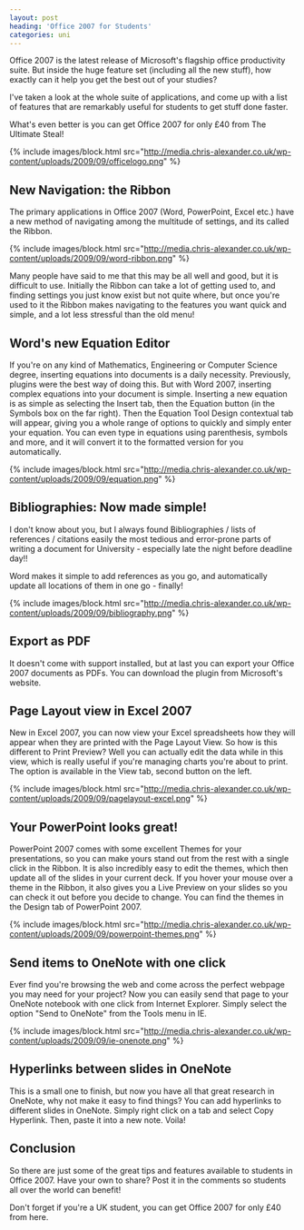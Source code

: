```yaml
---
layout: post
heading: 'Office 2007 for Students'
categories: uni
---
```


Office 2007 is the latest release of Microsoft's flagship office productivity suite. But inside the huge feature set (including all the new stuff), how exactly can it help you get the best out of your studies?

I've taken a look at the whole suite of applications, and come up with a list of features that are remarkably useful for students to get stuff done faster.

What's even better is you can get Office 2007 for only £40 from The Ultimate Steal!

{% include images/block.html src="http://media.chris-alexander.co.uk/wp-content/uploads/2009/09/officelogo.png" %}

## New Navigation: the Ribbon

The primary applications in Office 2007 (Word, PowerPoint, Excel etc.) have a new method of navigating among the multitude of settings, and its called the Ribbon.

{% include images/block.html src="http://media.chris-alexander.co.uk/wp-content/uploads/2009/09/word-ribbon.png" %}

Many people have said to me that this may be all well and good, but it is difficult to use. Initially the Ribbon can take a lot of getting used to, and finding settings you just know exist but not quite where, but once you're used to it the Ribbon makes navigating to the features you want quick and simple, and a lot less stressful than the old menu!

## Word's new Equation Editor

If you're on any kind of Mathematics, Engineering or Computer Science degree, inserting equations into documents is a daily necessity. Previously, plugins were the best way of doing this. But with Word 2007, inserting complex equations into your document is simple. Inserting a new equation is as simple as selecting the Insert tab, then the Equation button (in the Symbols box on the far right). Then the Equation Tool Design contextual tab will appear, giving you a whole range of options to quickly and simply enter your equation. You can even type in equations using parenthesis, symbols and more, and it will convert it to the formatted version for you automatically.

{% include images/block.html src="http://media.chris-alexander.co.uk/wp-content/uploads/2009/09/equation.png" %}

## Bibliographies: Now made simple!

I don't know about you, but I always found Bibliographies / lists of references / citations easily the most tedious and error-prone parts of writing a document for University - especially late the night before deadline day!!

Word makes it simple to add references as you go, and automatically update all locations of them in one go - finally!

{% include images/block.html src="http://media.chris-alexander.co.uk/wp-content/uploads/2009/09/bibliography.png" %}

## Export as PDF

It doesn't come with support installed, but at last you can export your Office 2007 documents as PDFs. You can download the plugin from Microsoft's website.

## Page Layout view in Excel 2007

New in Excel 2007, you can now view your Excel spreadsheets how they will appear when they are printed with the Page Layout View. So how is this different to Print Preview? Well you can actually edit the data while in this view, which is really useful if you're managing charts you're about to print. The option is available in the View tab, second button on the left.

{% include images/block.html src="http://media.chris-alexander.co.uk/wp-content/uploads/2009/09/pagelayout-excel.png" %}

## Your PowerPoint looks great!

PowerPoint 2007 comes with some excellent Themes for your presentations, so you can make yours stand out from the rest with a single click in the Ribbon. It is also incredibly easy to edit the themes, which then update all of the slides in your current deck. If you hover your mouse over a theme in the Ribbon, it also gives you a Live Preview on your slides so you can check it out before you decide to change. You can find the themes in the Design tab of PowerPoint 2007.

{% include images/block.html src="http://media.chris-alexander.co.uk/wp-content/uploads/2009/09/powerpoint-themes.png" %}

## Send items to OneNote with one click

Ever find you're browsing the web and come across the perfect webpage you may need for your project? Now you can easily send that page to your OneNote notebook with one click from Internet Explorer. Simply select the option "Send to OneNote" from the Tools menu in IE.

{% include images/block.html src="http://media.chris-alexander.co.uk/wp-content/uploads/2009/09/ie-onenote.png" %}

## Hyperlinks between slides in OneNote

This is a small one to finish, but now you have all that great research in OneNote, why not make it easy to find things? You can add hyperlinks to different slides in OneNote. Simply right click on a tab and select Copy Hyperlink. Then, paste it into a new note. Voila!

## Conclusion

So there are just some of the great tips and features available to students in Office 2007. Have your own to share? Post it in the comments so students all over the world can benefit!

Don't forget if you're a UK student, you can get Office 2007 for only £40 from here.
